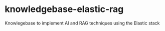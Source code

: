 # knowledgebase-elastic-rag
Knowlegebase to implement AI and RAG techniques using the Elastic stack

